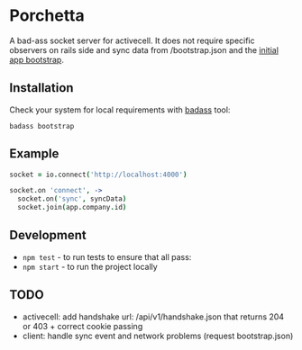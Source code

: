 # Porchetta

  A bad-ass socket server for activecell.
  It does not require specific observers on rails side and sync data from /bootstrap.json and the [initial app bootstrap](https://github.com/activecell/activecell/blob/master/app/views/home/index.html.erb).

## Installation

  Check your system for local requirements with [badass](https://github.com/activecell/badass) tool:

    badass bootstrap

## Example

```coffee
socket = io.connect('http://localhost:4000')

socket.on 'connect', ->
  socket.on('sync', syncData)
  socket.join(app.company.id)
```

## Development

  * `npm test` - to run tests to ensure that all pass:
  * `npm start` - to run the project locally

## TODO

  * activecell: add handshake url: /api/v1/handshake.json that returns 204 or 403 + correct cookie passing
  * client: handle sync event and network problems (request bootstrap.json)
